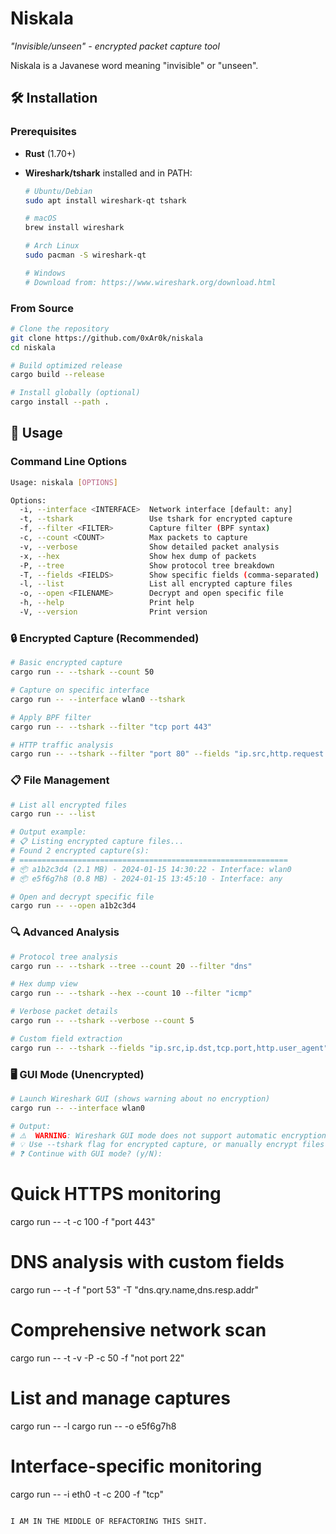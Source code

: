 # Niskala

_"Invisible/unseen" - encrypted packet capture tool_

Niskala is a Javanese word meaning "invisible" or "unseen".

## 🛠️ Installation

### Prerequisites

- **Rust** (1.70+)
- **Wireshark/tshark** installed and in PATH:

  ```bash
  # Ubuntu/Debian
  sudo apt install wireshark-qt tshark

  # macOS
  brew install wireshark

  # Arch Linux
  sudo pacman -S wireshark-qt

  # Windows
  # Download from: https://www.wireshark.org/download.html
  ```

### From Source

```bash
# Clone the repository
git clone https://github.com/0xAr0k/niskala
cd niskala

# Build optimized release
cargo build --release

# Install globally (optional)
cargo install --path .
```

## 📖 Usage

### Command Line Options

```bash
Usage: niskala [OPTIONS]

Options:
  -i, --interface <INTERFACE>  Network interface [default: any]
  -t, --tshark                 Use tshark for encrypted capture
  -f, --filter <FILTER>        Capture filter (BPF syntax)
  -c, --count <COUNT>          Max packets to capture
  -v, --verbose                Show detailed packet analysis
  -x, --hex                    Show hex dump of packets
  -P, --tree                   Show protocol tree breakdown
  -T, --fields <FIELDS>        Show specific fields (comma-separated)
  -l, --list                   List all encrypted capture files
  -o, --open <FILENAME>        Decrypt and open specific file
  -h, --help                   Print help
  -V, --version                Print version
```

### 🔒 Encrypted Capture (Recommended)

```bash
# Basic encrypted capture
cargo run -- --tshark --count 50

# Capture on specific interface
cargo run -- --interface wlan0 --tshark

# Apply BPF filter
cargo run -- --tshark --filter "tcp port 443"

# HTTP traffic analysis
cargo run -- --tshark --filter "port 80" --fields "ip.src,http.request.method,http.host"
```

### 📋 File Management

```bash
# List all encrypted files
cargo run -- --list

# Output example:
# 📋 Listing encrypted capture files...
# Found 2 encrypted capture(s):
# ============================================================
# 📦 a1b2c3d4 (2.1 MB) - 2024-01-15 14:30:22 - Interface: wlan0
# 📦 e5f6g7h8 (0.8 MB) - 2024-01-15 13:45:10 - Interface: any

# Open and decrypt specific file
cargo run -- --open a1b2c3d4
```

### 🔍 Advanced Analysis

```bash
# Protocol tree analysis
cargo run -- --tshark --tree --count 20 --filter "dns"

# Hex dump view
cargo run -- --tshark --hex --count 10 --filter "icmp"

# Verbose packet details
cargo run -- --tshark --verbose --count 5

# Custom field extraction
cargo run -- --tshark --fields "ip.src,ip.dst,tcp.port,http.user_agent"
```

### 🖥️ GUI Mode (Unencrypted)

```bash
# Launch Wireshark GUI (shows warning about no encryption)
cargo run -- --interface wlan0

# Output:
# ⚠️  WARNING: Wireshark GUI mode does not support automatic encryption!
# 💡 Use --tshark flag for encrypted capture, or manually encrypt files later.
# ❓ Continue with GUI mode? (y/N):
```

# Quick HTTPS monitoring

cargo run -- -t -c 100 -f "port 443"

# DNS analysis with custom fields

cargo run -- -t -f "port 53" -T "dns.qry.name,dns.resp.addr"

# Comprehensive network scan

cargo run -- -t -v -P -c 50 -f "not port 22"

# List and manage captures

cargo run -- -l
cargo run -- -o e5f6g7h8

# Interface-specific monitoring

cargo run -- -i eth0 -t -c 200 -f "tcp"

```

I AM IN THE MIDDLE OF REFACTORING THIS SHIT.
```
